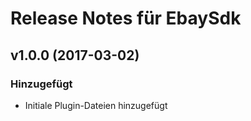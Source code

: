 # Release Notes für EbaySdk

## v1.0.0 (2017-03-02)
 
### Hinzugefügt
- Initiale Plugin-Dateien hinzugefügt